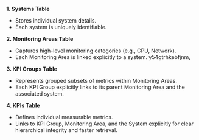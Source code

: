 **1. Systems Table**

-   Stores individual system details.
-   Each system is uniquely identifiable.

**2. Monitoring Areas Table**

-   Captures high-level monitoring categories (e.g., CPU, Network).
-   Each Monitoring Area is linked explicitly to a system.
y54gtrhkebfjnm,

**3. KPI Groups Table**

-   Represents grouped subsets of metrics within Monitoring Areas.
-   Each KPI Group explicitly links to its parent Monitoring Area and the associated system.

**4. KPIs Table**

-   Defines individual measurable metrics.
-   Links to KPI Group, Monitoring Area, and the System explicitly for clear hierarchical integrity and faster retrieval.

